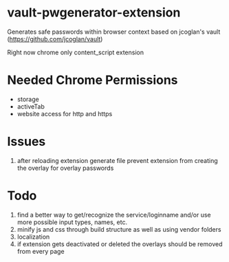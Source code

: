 vault-pwgenerator-extension
===========================

Generates safe passwords within browser context based on jcoglan's vault (https://github.com/jcoglan/vault)

Right now chrome only content_script extension

Needed Chrome Permissions
=========================
* storage
* activeTab
* website access for http and https

Issues
=======
1. after reloading extension generate file prevent extension from creating the overlay for overlay passwords

Todo
======
1. find a better way to get/recognize the service/loginname and/or use more possible input types, names, etc.
2. minify js and css through build structure as well as using vendor folders
3. localization
4. if extension gets deactivated or deleted the overlays should be removed from every page
